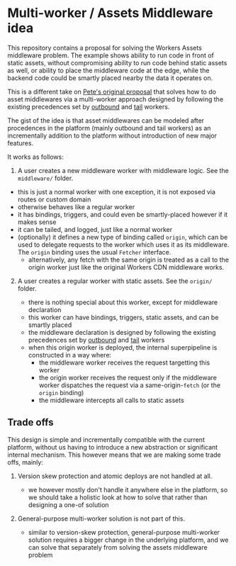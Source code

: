 # Multi-worker / Assets Middleware idea

This repository contains a proposal for solving the Workers Assets middleware problem.
The example shows ability to run code in front of static assets, without compromising ability to run code behind static assets as well, or ability to place the middleware code at the edge, while the backend code could be smartly placed nearby the data it operates on.

This is a different take on [Pete's original proposal](https://github.com/petebacondarwin/multi-worker-idea/tree/main) that solves how to do asset middlewares via a multi-worker approach designed by following the existing precedences set by [outbound](https://developers.cloudflare.com/cloudflare-for-platforms/workers-for-platforms/configuration/outbound-workers/) and [tail](https://developers.cloudflare.com/workers/observability/logs/tail-workers/) workers.

The gist of the idea is that asset middlewares can be modeled after procedences in the platform (mainly outbound and tail workers) as an incrementally addition to the platform without introduction of new major features.

It works as follows:

1. A user creates a new middleware worker with middleware logic. See the `middleware/` folder.

  - this is just a normal worker with one exception, it is not exposed via routes or custom domain
  - otherwise behaves like a regular worker
  - it has bindings, triggers, and could even be smartly-placed however if it makes sense
  - it can be tailed, and logged, just like a normal worker
  - (optionally) it defines a new type of binding called `origin`, which can be used to delegate requests to the worker which uses it as its middleware. The `origin` binding uses the usual `Fetcher` interface.
    - alternatively, any fetch with the same origin is treated as a call to the origin worker just like the original Workers CDN middleware works.

2. A user creates a regular worker with static assets. See the `origin/` folder.

   - there is nothing special about this worker, except for middleware declaration
   - this worker can have bindings, triggers, static assets, and can be smartly placed 
   - the middleware declaration is designed by following the existing precedences set by [outbound](https://developers.cloudflare.com/cloudflare-for-platforms/workers-for-platforms/configuration/outbound-workers/) and [tail](https://developers.cloudflare.com/workers/observability/logs/tail-workers/) workers
   - when this origin worker is deployed, the internal superpipeline is constructed in a way where:
     - the middleware worker receives the request targetting this worker
     - the origin worker receives the request only if the middleware worker dispatches the request via a same-origin-`fetch` (or the `origin` binding)
     - the middleware intercepts all calls to static assets


## Trade offs

This design is simple and incrementally compatible with the current platform, without us having to introduce a new abstraction or significant internal mechanism. This however means that we are making some trade offs, mainly:

1. Version skew protection and atomic deploys are not handled at all.

   - we however mostly don't handle it anywhere else in the platform, so we should take a holistic look at how to solve that rather than designing a one-of solution

2. General-purpose multi-worker solution is not part of this.

   - similar to version-skew protection, general-purpose multi-worker solution requires a bigger change in the underlying platform, and we can solve that separately from solving the assets middleware problem
